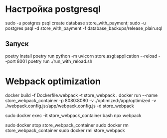 # Настройка postgresql

sudo -u postgres psql
create database store_with_payment;
sudo -u postgres psql -d store_with_payment -f database_backups/release_plain.sql

## Запуск

poetry install
poetry run python -m uvicorn store.asgi:application --reload --port 8001
poetry run ./run_with_reload.sh

# Webpack optimization

docker build -f Dockerfile.webpack -t store_webpack .
docker run --name store_webpack_container -p 8080:8080 -v ./optimized:/app/optimized -v ./webpack.config.js:/app/webpack.config.js -d store_webpack

sudo docker exec -it store_webpack_container bash
npx webpack

sudo docker stop store_webpack_container
sudo docker rm store_webpack_container
sudo docker rmi store_webpack
